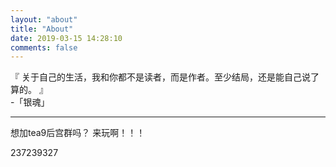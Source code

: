 ```yaml
---
layout: "about"
title: "About"
date: 2019-03-15 14:28:10
comments: false
---
```



『 关于自己的生活，我和你都不是读者，而是作者。至少结局，还是能自己说了算的。 』  
													-「银魂」  



---


想加tea9后宫群吗？ 来玩啊！！！  

237239327  